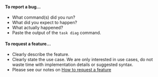 #### To report a bug...

* What command(s) did you run?
* What did you expect to happen?
* What actually happened?
* Paste the output of the ```task diag``` command.

#### To request a feature...

* Clearly describe the feature.
* Clearly state the use case. We are only interested in use cases, do not waste time with implementation details or suggested syntax.
* Please see our notes on [How to request a feature](https://taskwarrior.org/docs/features/)
